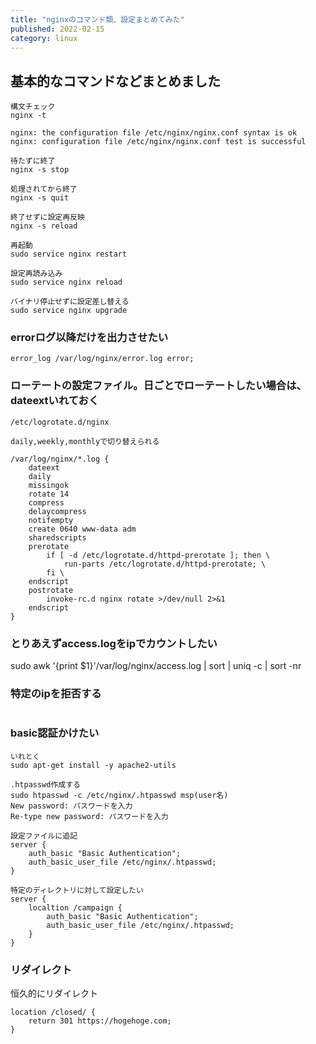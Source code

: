 ```yaml
---
title: "nginxのコマンド類、設定まとめてみた"
published: 2022-02-15
category: linux
---
```


## 基本的なコマンドなどまとめました

```
構文チェック
nginx -t

nginx: the configuration file /etc/nginx/nginx.conf syntax is ok
nginx: configuration file /etc/nginx/nginx.conf test is successful

待たずに終了
nginx -s stop

処理されてから終了
nginx -s quit

終了せずに設定再反映
nginx -s reload

再起動
sudo service nginx restart

設定再読み込み
sudo service nginx reload 

バイナリ停止せずに設定差し替える
sudo service nginx upgrade
```

### errorログ以降だけを出力させたい
```
error_log /var/log/nginx/error.log error;
```

### ローテートの設定ファイル。日ごとでローテートしたい場合は、dateextいれておく

```
/etc/logrotate.d/nginx

daily,weekly,monthlyで切り替えられる

/var/log/nginx/*.log {
    dateext
	daily
	missingok
	rotate 14
	compress
	delaycompress
	notifempty
	create 0640 www-data adm
	sharedscripts
	prerotate
		if [ -d /etc/logrotate.d/httpd-prerotate ]; then \
			run-parts /etc/logrotate.d/httpd-prerotate; \
		fi \
	endscript
	postrotate
		invoke-rc.d nginx rotate >/dev/null 2>&1
	endscript
}
```

### とりあえずaccess.logをipでカウントしたい
sudo awk '{print $1}'/var/log/nginx/access.log | sort | uniq -c | sort -nr

### 特定のipを拒否する
```
```

### basic認証かけたい

```
いれとく
sudo apt-get install -y apache2-utils

.htpasswd作成する
sudo htpasswd -c /etc/nginx/.htpasswd msp(user名)
New password: パスワードを入力
Re-type new password: パスワードを入力

設定ファイルに追記
server {
    auth_basic "Basic Authentication";
    auth_basic_user_file /etc/nginx/.htpasswd;
}

特定のディレクトリに対して設定したい
server {
    localtion /campaign {
        auth_basic "Basic Authentication";
        auth_basic_user_file /etc/nginx/.htpasswd;
    }
}

```

### リダイレクト

恒久的にリダイレクト
```
location /closed/ {
    return 301 https://hogehoge.com;
}
```
